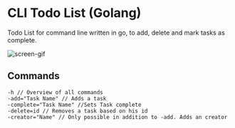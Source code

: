 # CLI Todo List (Golang)

Todo List for command line written in go, to add, delete and mark tasks as complete. 

![screen-gif](./img/screencast.gif)

## Commands

```
-h // Overview of all commands
-add="Task Name" // Adds a task
-complete="Task Name" //Sets Task complete
-delete=id // Removes a task based on his id
-creator="Name" // Only possible in addition to -add. Adds an creator
```